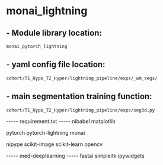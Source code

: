 # monai_lightning

## - Module library location:
`monai_pytorch_lightning`

## - yaml config file location:
`cohort/T1_Hypo_T2_Hyper/lightning_pipeline/exps/_wm_segs/`

## - main segmentation training function:
`cohort/T1_Hypo_T2_Hyper/lightning_pipeline/exps/seg3d.py`


----- requirement.txt -----
nibabel
matplotlib

pytorch
pytorch-lightning
monai

nipype
scikit-image
scikit-learn
opencv

----- med-deeplearning -----
fastai
simpleitk
ipywidgets